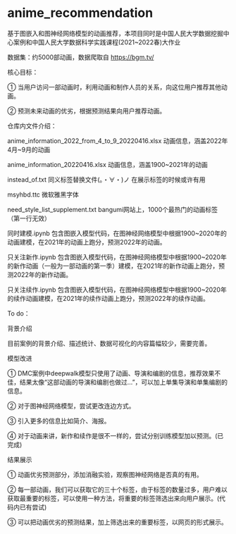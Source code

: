 # anime_recommendation
基于图嵌入和图神经网络模型的动画推荐，本项目同时是中国人民大学数据挖掘中心案例和中国人民大学数据科学实践课程(2021~2022春)大作业

数据集：约5000部动画，数据爬取自 https://bgm.tv/

核心目标：

① 当用户访问一部动画时，利用动画和制作人员的关系，向这位用户推荐其他动画。

② 预测未来动画的优劣，根据预测结果向用户推荐动画。

仓库内文件介绍：

anime_information_2022_from_4_to_9_20220416.xlsx 动画信息，涵盖2022年4月~9月的动画

anime_information_20220416.xlsx 动画信息，涵盖1900~2021年的动画

instead_of.txt 同义标签替换文件(。・∀・)ノ 在展示标签的时候或许有用

msyhbd.ttc 微软雅黑字体

need_style_list_supplement.txt bangumi网站上，1000个最热门的动画标签（第一行无效）

同时建模.ipynb 包含图嵌入模型代码，在图神经网络模型中根据1900~2020年的动画建模，在2021年的动画上跑分，预测2022年的动画。

只关注新作.ipynb 包含图嵌入模型代码，在图神经网络模型中根据1900~2020年的新作动画（一般为一部动画的第一季）建模，在2021年的新作动画上跑分，预测2022年的新作动画。

只关注续作.ipynb 包含图嵌入模型代码，在图神经网络模型中根据1900~2020年的续作动画建模，在2021年的续作动画上跑分，预测2022年的续作动画。


To do：

背景介绍

目前案例的背景介绍、描述统计、数据可视化的内容篇幅较少，需要完善。

模型改进

① DMC案例中deepwalk模型只使用了动画、导演和编剧的信息，推荐效果不佳，结果太像“这部动画的导演和编剧也做过…”，可以加上单集导演和单集编剧的信息。

② 对于图神经网络模型，尝试更改连边方式。

③ 引入更多的信息比如简介、海报。

④ 对于动画来讲，新作和续作是很不一样的，尝试分别训练模型加以预测。(已完成)

结果展示

① 动画优劣预测部分，添加消融实验，观察图神经网络是否真的有用。

② 每一部动画，我们可以获取它的三十个标签，由于标签的数量过多，用户难以获取最重要的标签，可以使用一种方法，将重要的标签筛选出来向用户展示。(代码内已有尝试)

③ 可以把动画优劣的预测结果，加上筛选出来的重要标签，以网页的形式展示。


